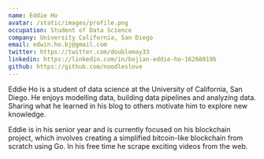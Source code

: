 ```yaml
---
name: Eddie Ho
avatar: /static/images/profile.png
occupation: Student of Data Science
company: University California, San Diego
email: edwin.ho.bj@gmail.com
twitter: https://twitter.com/doublemay33
linkedin: https://linkedin.com/in/bojian-eddie-ho-16268019b
github: https://github.com/noodleslove
---
```


Eddie Ho is a student of data science at the University of California, San Diego.
He enjoys modelling data, building data pipelines and analyzing data. Sharing
what he learned in his blog to others motivate him to explore new knowledge.

Eddie is in his senior year and is currently focused on his blockchain project,
which involves creating a simplified bitcoin-like blockchain from scratch using
Go. In his free time he scrape exciting videos from the web.
